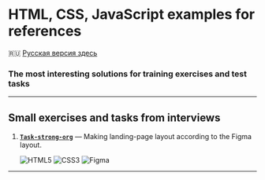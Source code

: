 # HTML, CSS, JavaScript examples for references #

:ru: [Русская версия здесь](README_RU.md)

### The most interesting solutions for training exercises and test tasks ###

----

## Small exercises and tasks from interviews ##

1. [**`Task-strong-org`**](https://github.com/wildfielded/samples-web-etc/tree/master/Task-strong-org)&nbsp;&mdash;
Making landing-page layout according to the Figma layout.

    ![HTML5](https://img.shields.io/badge/html5-%23E34F26.svg?style=plastic&logo=html5&logoColor=white)
    ![CSS3](https://img.shields.io/badge/css3-%231572B6.svg?style=plastic&logo=css3&logoColor=white)
    ![Figma](https://img.shields.io/badge/figma-%23F24E1E.svg?style=plastic&logo=figma&logoColor=white)

----
